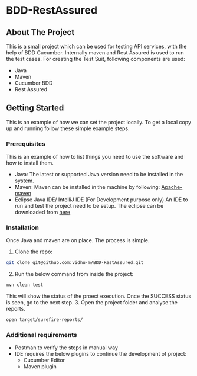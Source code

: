 # BDD-RestAssured

<!-- ABOUT THE PROJECT -->
## About The Project

This is a small project which can be used for testing API services, with the help of BDD Cucumber. 
Internally maven and Rest Assured is used to run the test cases. For creating the Test Suit, following components are used:

* Java
* Maven
* Cucumber BDD
* Rest Assured

<!-- GETTING STARTED -->
## Getting Started

This is an example of how we can set the project locally.
To get a local copy up and running follow these simple example steps.

### Prerequisites

This is an example of how to list things you need to use the software and how to install them.

* Java:
  The latest or supported Java version need to be installed in the system.
* Maven:
  Maven can be installed in the machine by following:
  [Apache-maven](https://maven.apache.org/install.html)
* Eclipse Java IDE/ IntelliJ IDE (For Development purpose only)
  An IDE to run and test the project need to be setup. The eclipse can be downloaded from [here](https://www.eclipse.org/downloads/)
 

### Installation

Once Java and maven are on place. The process is simple.
1. Clone the repo:
  ```sh
  git clone git@github.com:vidhu-m/BDD-RestAssured.git
  ```
2. Run the below command from inside the project: 
  ```sh
  mvn clean test
  ```
  This will show the status of the proect execution. Once the SUCCESS status is seen, go to the next step.
3. Open the project folder and analyse the reports.
   ```sh 
   open target/surefire-reports/
  ```
  


### Additional requirements

* Postman to verify the steps in manual way
* IDE requires the below plugins to continue the development of project:
  - Cucumber Editor
  - Maven plugin
  


